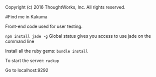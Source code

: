 Copyright (c) 2016 ThoughtWorks, Inc. All rights reserved.

#Find me in Kakuma

Front-end code used for user testing.

``npm install jade -g``
Global status gives you access to use jade on the command line

Install all the ruby gems:
``bundle install``

To start the server:
``rackup``

Go to localhost:9292
